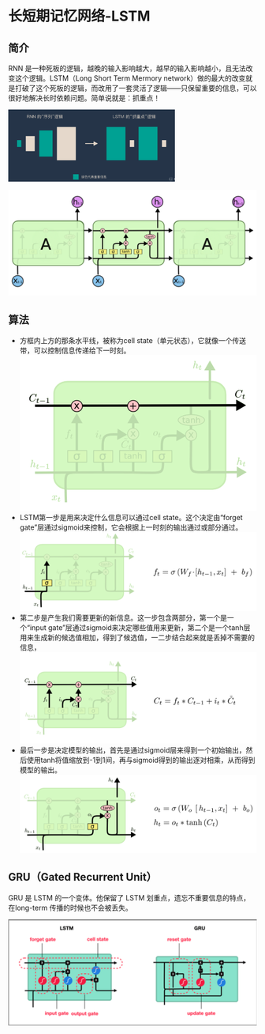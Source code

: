 # 长短期记忆网络-LSTM

## 简介

RNN 是一种死板的逻辑，越晚的输入影响越大，越早的输入影响越小，且无法改变这个逻辑。LSTM（Long Short Term Mermory network）做的最大的改变就是打破了这个死板的逻辑，而改用了一套灵活了逻辑——只保留重要的信息，可以很好地解决长时依赖问题。简单说就是：抓重点！

<img src="figures/image-20200321185324963.png" alt="image-20200321185324963" style="zoom:33%;" />



![image-20200308110051908](figures/image-20200308110051908.png)



## 算法

- 方框内上方的那条水平线，被称为cell state（单元状态），它就像一个传送带，可以控制信息传递给下一时刻。![image-20200308110144356](figures/image-20200308110144356.png)
- LSTM第一步是用来决定什么信息可以通过cell state。这个决定由“forget gate”层通过sigmoid来控制，它会根据上一时刻的输出通过或部分通过。![image-20200308110251174](figures/image-20200308110251174.png)
- 第二步是产生我们需要更新的新信息。这一步包含两部分，第一个是一个“input gate”层通过sigmoid来决定哪些值用来更新，第二个是一个tanh层用来生成新的候选值相加，得到了候选值，一二步结合起来就是丢掉不需要的信息，![image-20200308110513445](figures/image-20200308110513445.png)
- 最后一步是决定模型的输出，首先是通过sigmoid层来得到一个初始输出，然后使用tanh将值缩放到-1到1间，再与sigmoid得到的输出逐对相乘，从而得到模型的输出。![image-20200308110956823](figures/image-20200308110956823.png)



## GRU（Gated Recurrent Unit）

GRU 是 LSTM 的一个变体。他保留了 LSTM 划重点，遗忘不重要信息的特点，在long-term 传播的时候也不会被丢失。



<img src="figures/image-20200321185548460.png" alt="image-20200321185548460" style="zoom:50%;" />

